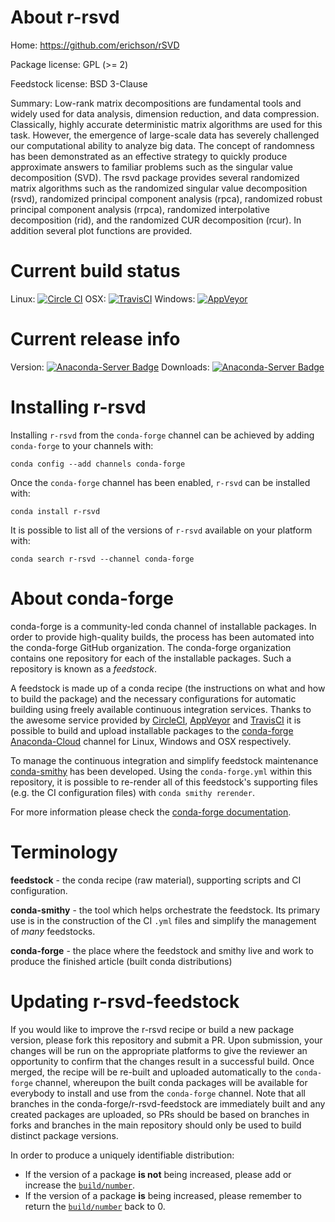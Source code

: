 About r-rsvd
============

Home: https://github.com/erichson/rSVD

Package license: GPL (>= 2)

Feedstock license: BSD 3-Clause

Summary: Low-rank matrix decompositions are fundamental tools and widely used for data analysis, dimension reduction, and data compression. Classically, highly accurate  deterministic matrix algorithms are used for this task. However, the emergence of  large-scale data has severely challenged our computational ability to analyze big data.  The concept of randomness has been demonstrated as an effective strategy to quickly produce approximate answers to familiar problems such as the singular value decomposition (SVD).  The rsvd package provides several randomized matrix algorithms such as the randomized  singular value decomposition (rsvd), randomized principal component analysis (rpca),  randomized robust principal component analysis (rrpca), randomized interpolative  decomposition (rid), and the randomized CUR decomposition (rcur). In addition several plot  functions are provided.



Current build status
====================

Linux: [![Circle CI](https://circleci.com/gh/conda-forge/r-rsvd-feedstock.svg?style=shield)](https://circleci.com/gh/conda-forge/r-rsvd-feedstock)
OSX: [![TravisCI](https://travis-ci.org/conda-forge/r-rsvd-feedstock.svg?branch=master)](https://travis-ci.org/conda-forge/r-rsvd-feedstock)
Windows: [![AppVeyor](https://ci.appveyor.com/api/projects/status/github/conda-forge/r-rsvd-feedstock?svg=True)](https://ci.appveyor.com/project/conda-forge/r-rsvd-feedstock/branch/master)

Current release info
====================
Version: [![Anaconda-Server Badge](https://anaconda.org/conda-forge/r-rsvd/badges/version.svg)](https://anaconda.org/conda-forge/r-rsvd)
Downloads: [![Anaconda-Server Badge](https://anaconda.org/conda-forge/r-rsvd/badges/downloads.svg)](https://anaconda.org/conda-forge/r-rsvd)

Installing r-rsvd
=================

Installing `r-rsvd` from the `conda-forge` channel can be achieved by adding `conda-forge` to your channels with:

```
conda config --add channels conda-forge
```

Once the `conda-forge` channel has been enabled, `r-rsvd` can be installed with:

```
conda install r-rsvd
```

It is possible to list all of the versions of `r-rsvd` available on your platform with:

```
conda search r-rsvd --channel conda-forge
```


About conda-forge
=================

conda-forge is a community-led conda channel of installable packages.
In order to provide high-quality builds, the process has been automated into the
conda-forge GitHub organization. The conda-forge organization contains one repository
for each of the installable packages. Such a repository is known as a *feedstock*.

A feedstock is made up of a conda recipe (the instructions on what and how to build
the package) and the necessary configurations for automatic building using freely
available continuous integration services. Thanks to the awesome service provided by
[CircleCI](https://circleci.com/), [AppVeyor](http://www.appveyor.com/)
and [TravisCI](https://travis-ci.org/) it is possible to build and upload installable
packages to the [conda-forge](https://anaconda.org/conda-forge)
[Anaconda-Cloud](http://docs.anaconda.org/) channel for Linux, Windows and OSX respectively.

To manage the continuous integration and simplify feedstock maintenance
[conda-smithy](http://github.com/conda-forge/conda-smithy) has been developed.
Using the ``conda-forge.yml`` within this repository, it is possible to re-render all of
this feedstock's supporting files (e.g. the CI configuration files) with ``conda smithy rerender``.

For more information please check the [conda-forge documentation](https://conda-forge.org/docs/).

Terminology
===========

**feedstock** - the conda recipe (raw material), supporting scripts and CI configuration.

**conda-smithy** - the tool which helps orchestrate the feedstock.
                   Its primary use is in the construction of the CI ``.yml`` files
                   and simplify the management of *many* feedstocks.

**conda-forge** - the place where the feedstock and smithy live and work to
                  produce the finished article (built conda distributions)


Updating r-rsvd-feedstock
=========================

If you would like to improve the r-rsvd recipe or build a new
package version, please fork this repository and submit a PR. Upon submission,
your changes will be run on the appropriate platforms to give the reviewer an
opportunity to confirm that the changes result in a successful build. Once
merged, the recipe will be re-built and uploaded automatically to the
`conda-forge` channel, whereupon the built conda packages will be available for
everybody to install and use from the `conda-forge` channel.
Note that all branches in the conda-forge/r-rsvd-feedstock are
immediately built and any created packages are uploaded, so PRs should be based
on branches in forks and branches in the main repository should only be used to
build distinct package versions.

In order to produce a uniquely identifiable distribution:
 * If the version of a package **is not** being increased, please add or increase
   the [``build/number``](http://conda.pydata.org/docs/building/meta-yaml.html#build-number-and-string).
 * If the version of a package **is** being increased, please remember to return
   the [``build/number``](http://conda.pydata.org/docs/building/meta-yaml.html#build-number-and-string)
   back to 0.